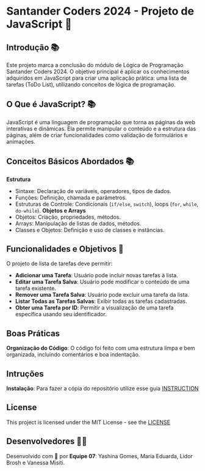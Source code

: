 # Santander Coders 2024 - Projeto de JavaScript 💚

## Introdução 📚 
Este projeto marca a conclusão do módulo de Lógica de Programação Santander Coders 2024. O objetivo principal é aplicar os conhecimentos adquiridos em JavaScript para criar uma aplicação prática: uma lista de tarefas (ToDo List), utilizando conceitos de lógica de programação.

## O Que é JavaScript? 📚 
JavaScript é uma linguagem de programação que torna as páginas da web interativas e dinâmicas. Ela permite manipular o conteúdo e a estrutura das páginas, além de criar funcionalidades como validação de formulários e animações.

## Conceitos Básicos Abordados 📚 
 **Estrutura**
  - Sintaxe: Declaração de variáveis, operadores, tipos de dados.
  - Funções: Definição, chamada e parâmetros.
  - Estruturas de Controle: Condicionais (`if/else`, `switch`), loops (`for`, `while`, `do-while`).
 **Objetos e Arrays**
  - Objetos: Criação, propriedades, métodos.
  - Arrays: Manipulação de listas de dados, métodos.
  - Classes e Objetos: Definição e uso de classes e instâncias.

## Funcionalidades e Objetivos 🚀 
O projeto de lista de tarefas deve permitir:
- **Adicionar uma Tarefa**: Usuário pode incluir novas tarefas à lista.
- **Editar uma Tarefa Salva**: Usuário pode modificar o conteúdo de uma tarefa existente.
- **Remover uma Tarefa Salva**: Usuário pode excluir uma tarefa da lista.
- **Listar Todas as Tarefas Salvas**: Exibir todas as tarefas cadastradas.
- **Obter uma Tarefa por ID**: Permitir a visualização de uma tarefa específica usando seu identificador.

## Boas Práticas
**Organização do Código**: O código foi feito com uma estrutura limpa e bem organizada, incluindo comentários e boa indentação.

## Intruções
**Instalação**: Para fazer a cópia do repositório utilize esse guia [INSTRUCTION](https://github.com/dudaz-dev/PROJETO_JS_ADA/blob/main/INSTRUCTION.md)

## License
This project is licensed under the MIT License - see the [LICENSE](https://github.com/dudaz-dev/PROJETO_JS_ADA/blob/main/LICENSE)

## Desenvolvedores 👩‍💻 
Desenvolvido com 💚 por **Equipe 07**: Yashina Gomes, Maria Eduarda, Lidor Brosh e Vanessa Misiti.
